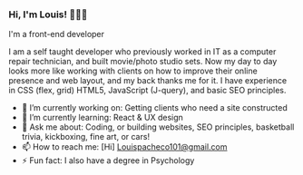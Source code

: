 ### Hi, I'm Louis! 👋👋👋                           
I'm a front-end developer

I am a self taught developer who previously worked in IT as a computer repair technician, and built movie/photo studio sets. Now my day to day looks more like working with clients on how to improve their online presence and web layout, and my back thanks me for it. I have experience in CSS (flex, grid) HTML5, JavaScript (J-query), and basic SEO principles.

- 🔭 I’m currently working on: Getting clients who need a site constructed
- 🌱 I’m currently learning:   React & UX design 
- 💬 Ask me about:             Coding, or building websites, SEO principles, basketball trivia, kickboxing, fine art, or cars!
- 📫 How to reach me:          [Hi] Louispacheco101@gmail.com
- ⚡ Fun fact:                 I also have a degree in Psychology

<!--
**LouiePacheco/LouiePacheco** is a ✨ _special_ ✨ repository because its `README.md` (this file) appears on your GitHub profile.
